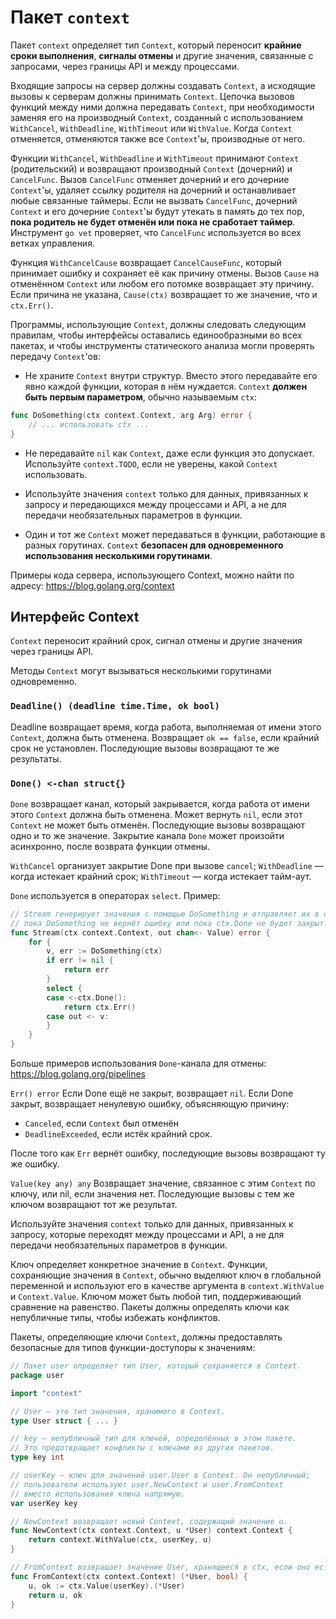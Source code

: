 # Пакет `context`

Пакет `context` определяет тип `Context`, который переносит **крайние сроки выполнения**, **сигналы отмены** и другие значения, связанные с запросами, через границы API и между процессами.

Входящие запросы на сервер должны создавать `Context`, а исходящие вызовы к серверам должны принимать `Context`. Цепочка вызовов функций между ними должна передавать `Context`, при необходимости заменяя его на производный `Context`, созданный с использованием `WithCancel`, `WithDeadline`, `WithTimeout` или `WithValue`. Когда `Context` отменяется, отменяются также все `Context`'ы, производные от него.

Функции `WithCancel`, `WithDeadline` и `WithTimeout` принимают `Context` (родительский) и возвращают производный `Context` (дочерний) и `CancelFunc`. Вызов `CancelFunc` отменяет дочерний и его дочерние `Context`'ы, удаляет ссылку родителя на дочерний и останавливает любые связанные таймеры. Если не вызвать `CancelFunc`, дочерний `Context` и его дочерние `Context`'ы будут утекать в память до тех пор, **пока родитель не будет отменён или пока не сработает таймер**. Инструмент `go vet` проверяет, что `CancelFunc` используется во всех ветках управления.

Функция `WithCancelCause` возвращает `CancelCauseFunc`, который принимает ошибку и сохраняет её как причину отмены. Вызов `Cause` на отменённом `Context` или любом его потомке возвращает эту причину. Если причина не указана, `Cause(ctx)` возвращает то же значение, что и `ctx.Err()`.

Программы, использующие `Context`, должны следовать следующим правилам, чтобы интерфейсы оставались единообразными во всех пакетах, и чтобы инструменты статического анализа могли проверять передачу `Context`'ов:

- Не храните `Context` внутри структур. Вместо этого передавайте его явно каждой функции, которая в нём нуждается. `Context` **должен быть первым параметром**, обычно называемым `ctx`:

```go
func DoSomething(ctx context.Context, arg Arg) error {
    // ... использовать ctx ...
}
```

- Не передавайте `nil` как `Context`, даже если функция это допускает. Используйте `context.TODO`, если не уверены, какой `Context` использовать.

- Используйте значения `context` только для данных, привязанных к запросу и передающихся между процессами и API, а не для передачи необязательных параметров в функции.

- Один и тот же `Context` может передаваться в функции, работающие в разных горутинах. `Context` **безопасен для одновременного использования несколькими горутинами**.

Примеры кода сервера, использующего Context, можно найти по адресу:
https://blog.golang.org/context

## Интерфейс Context

`Context` переносит крайний срок, сигнал отмены и другие значения через границы API.

Методы `Context` могут вызываться несколькими горутинами одновременно.

### `Deadline() (deadline time.Time, ok bool)`
Deadline возвращает время, когда работа, выполняемая от имени этого `Context`, должна быть отменена. Возвращает `ok == false`, если крайний срок не установлен. Последующие вызовы возвращают те же результаты.

### `Done() <-chan struct{}`
`Done` возвращает канал, который закрывается, когда работа от имени этого `Context` должна быть отменена. Может вернуть `nil`, если этот `Context` не может быть отменён. Последующие вызовы возвращают одно и то же значение. Закрытие канала `Done` может произойти асинхронно, после возврата функции отмены.

`WithCancel` организует закрытие Done при вызове `cancel`;
`WithDeadline` — когда истекает крайний срок;
`WithTimeout` — когда истекает тайм-аут.

`Done` используется в операторах `select`.
Пример:

```go
// Stream генерирует значения с помощью DoSomething и отправляет их в out,
// пока DoSomething не вернёт ошибку или пока ctx.Done не будет закрыт.
func Stream(ctx context.Context, out chan<- Value) error {
	for {
		v, err := DoSomething(ctx)
		if err != nil {
			return err
		}
		select {
		case <-ctx.Done():
			return ctx.Err()
		case out <- v:
		}
	}
}
```

Больше примеров использования `Done`-канала для отмены:
https://blog.golang.org/pipelines

`Err() error`
Если Done ещё не закрыт, возвращает `nil`.
Если Done закрыт, возвращает ненулевую ошибку, объясняющую причину:
- `Canceled`, если `Context` был отменён
- `DeadlineExceeded`, если истёк крайний срок.

После того как `Err` вернёт ошибку, последующие вызовы возвращают ту же ошибку.

`Value(key any) any`
Возвращает значение, связанное с этим `Context` по ключу, или nil, если значения нет. Последующие вызовы с тем же ключом возвращают тот же результат.

Используйте значения `context` только для данных, привязанных к запросу, которые переходят между процессами и API, а не для передачи необязательных параметров в функции.

Ключ определяет конкретное значение в `Context`.
Функции, сохраняющие значения в `Context`, обычно выделяют ключ в глобальной переменной и используют его в качестве аргумента в `context.WithValue` и `Context.Value`. Ключом может быть любой тип, поддерживающий сравнение на равенство. Пакеты должны определять ключи как непубличные типы, чтобы избежать конфликтов.

Пакеты, определяющие ключи `Context`, должны предоставлять безопасные для типов функции-доступоры к значениям:

```go
// Пакет user определяет тип User, который сохраняется в Context.
package user

import "context"

// User — это тип значения, хранимого в Context.
type User struct { ... }

// key — непубличный тип для ключей, определённых в этом пакете.
// Это предотвращает конфликты с ключами из других пакетов.
type key int

// userKey — ключ для значений user.User в Context. Он непубличный;
// пользователи используют user.NewContext и user.FromContext
// вместо использования ключа напрямую.
var userKey key

// NewContext возвращает новый Context, содержащий значение u.
func NewContext(ctx context.Context, u *User) context.Context {
	return context.WithValue(ctx, userKey, u)
}

// FromContext возвращает значение User, хранящееся в ctx, если оно есть.
func FromContext(ctx context.Context) (*User, bool) {
	u, ok := ctx.Value(userKey).(*User)
	return u, ok
}
```